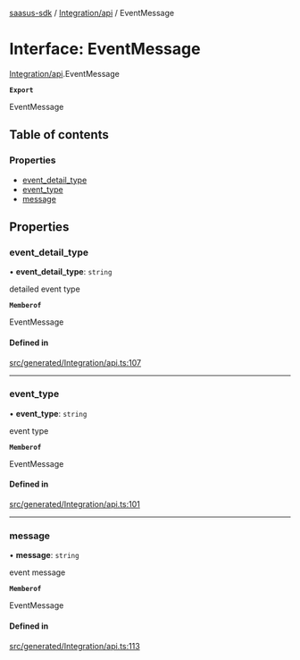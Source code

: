 [saasus-sdk](../README.md) / [Integration/api](../modules/Integration_api.md) / EventMessage

# Interface: EventMessage

[Integration/api](../modules/Integration_api.md).EventMessage

**`Export`**

EventMessage

## Table of contents

### Properties

- [event\_detail\_type](Integration_api.EventMessage.md#event_detail_type)
- [event\_type](Integration_api.EventMessage.md#event_type)
- [message](Integration_api.EventMessage.md#message)

## Properties

### event\_detail\_type

• **event\_detail\_type**: `string`

detailed event type

**`Memberof`**

EventMessage

#### Defined in

[src/generated/Integration/api.ts:107](https://github.com/saasus-platform/saasus-sdk-javascript/blob/997c544/src/generated/Integration/api.ts#L107)

___

### event\_type

• **event\_type**: `string`

event type

**`Memberof`**

EventMessage

#### Defined in

[src/generated/Integration/api.ts:101](https://github.com/saasus-platform/saasus-sdk-javascript/blob/997c544/src/generated/Integration/api.ts#L101)

___

### message

• **message**: `string`

event message

**`Memberof`**

EventMessage

#### Defined in

[src/generated/Integration/api.ts:113](https://github.com/saasus-platform/saasus-sdk-javascript/blob/997c544/src/generated/Integration/api.ts#L113)
